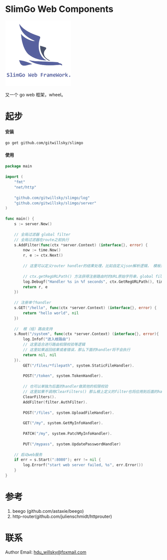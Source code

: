 SlimGo Web Components
======
![slimgo logo](./logo/logo.png)

又一个 go web 框架，wheel。

起步
======

#### 安装

```bash
go get github.com/gitwillsky/slimgo
```

#### 使用

```go
package main

import (
	"fmt"
	"net/http"

    "github.com/gitwillsky/slimgo/log"
	"github.com/gitwillsky/slimgo/server"
)

func main() {
	s := server.New()

	// 全局过滤器 global filter
	// 全局过滤器在route之前执行
    s.AddFilter(func(ctx *server.Context) (interface{}, error) {
        now := time.Now()
		r, e := ctx.Next()
		
		// 这里可以定义router handler的结果处理，比如自定义json解析逻辑， 模板渲染逻辑，自定义错误处理等

		// ctx.getRegURLPath() 方法获得注册路由时的URL原始字符串，global filter 由系统定义为 "/*"
        log.Debugf("Handler %s in %f seconds", ctx.GetRegURLPath(), time.Since(now).Seconds())
        return r, e
    })

	// 注册单个handler
	s.GET("/hello", func(ctx *server.Context) (interface{}, error) {
		return "hello world", nil 
	})

	//  根（组）路由支持
	s.Root("/system", func(ctx *server.Context) (interface{}, error){
		log.Infof("进入根路由")
		// 这里适合进行路由权限校验等逻辑
		// 这里如果返回结果或者错误，那么下面的handler将不会执行
		return nil, nil 
	}).
		GET("/files/*filepath", system.StaticFileHandler).

		POST("/token", system.TokenHandler).

		// 也可以单独为后面的handler做其他的权限校验
		// 这里如果不调用ClearFilters() 那么根上定义的filter也将应用到后面的handler
		ClearFilters().
		AddFilter(filter.AuthFilter).

		POST("/files", system.UploadFileHandler).

		GET("/my", system.GetMyInfoHandler).

		PATCH("/my", system.PatchMyInfoHandler).

		PUT("/mypass", system.UpdatePasswordHandler)

    // 启动web服务
    if err = s.Start(":8080"); err != nil {
        log.Errorf("start web server failed, %s", err.Error())
    }
}
```

参考
======

1. beego (github.com/astaxie/beego)
1. http-router(github.com/julienschmidt/httprouter)


联系
======

Author Email: hdu_willsky@foxmail.com
